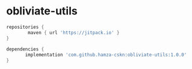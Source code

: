 # obliviate-utils

```gradle
repositories {
		maven { url 'https://jitpack.io' }
}
    
dependencies {
       implementation 'com.github.hamza-cskn:obliviate-utils:1.0.0'
}
```
